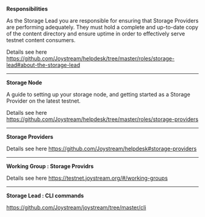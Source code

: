 **Responsibilities**

As the Storage Lead you are responsible for ensuring that Storage Providers are performing adequately. They must hold a complete and up-to-date copy of the content directory and ensure uptime in order to effectively serve testnet content consumers.

Details see here https://github.com/Joystream/helpdesk/tree/master/roles/storage-lead#about-the-storage-lead

-------------------------------------------------------

**Storage Node**

A guide to setting up your storage node, and getting started as a Storage Provider on the latest testnet.

Details see here https://github.com/Joystream/helpdesk/tree/master/roles/storage-providers


-------------------------------------------------------

**Storage Providers**

Details see here https://github.com/Joystream/helpdesk#storage-providers


-------------------------------------------------------

**Working Group : Storage Providrs**

Details see here https://testnet.joystream.org/#/working-groups

-------------------------------------------------------

**Storage Lead : CLI commands**

https://github.com/Joystream/joystream/tree/master/cli
